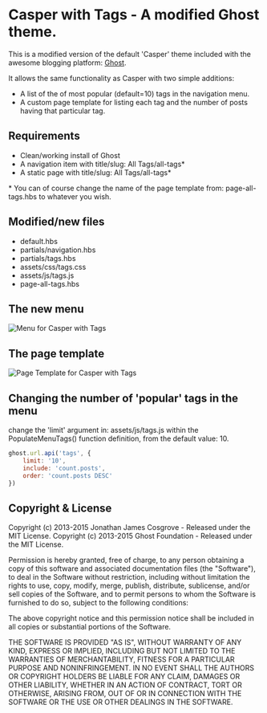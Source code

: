 # Casper with Tags - A modified Ghost theme.
This is a modified version of the default 'Casper' theme included with the awesome blogging platform: [Ghost](https://github.com/TryGhost/Ghost).

It allows the same functionality as Casper with two simple additions:
* A list of the of most popular (default=10) tags in the navigation menu.
* A custom page template for listing each tag and the number of posts having that particular tag.

## Requirements
* Clean/working install of Ghost
* A navigation item with title/slug: All Tags/all-tags*
* A static page with title/slug: All Tags/all-tags*

\* You can of course change the name of the page template from: page-all-tags.hbs to whatever you wish. 

## Modified/new files
* default.hbs
* partials/navigation.hbs
* partials/tags.hbs
* assets/css/tags.css
* assets/js/tags.js
* page-all-tags.hbs

## The new menu
![Menu for Casper with Tags](https://raw.githubusercontent.com/jjcosgrove/ghost-casper-with-tags/master/grabs/menu.png)

## The page template
![Page Template for Casper with Tags](https://raw.githubusercontent.com/jjcosgrove/ghost-casper-with-tags/master/grabs/page-template.png)

## Changing the number of 'popular' tags in the menu
change the 'limit' argument in: assets/js/tags.js within the PopulateMenuTags() function definition, from the default value: 10.

```javascript
ghost.url.api('tags', {
    limit: '10',
    include: 'count.posts',
    order: 'count.posts DESC'
})
```

## Copyright & License

Copyright (c) 2013-2015 Jonathan James Cosgrove - Released under the MIT License.
Copyright (c) 2013-2015 Ghost Foundation - Released under the MIT License.

Permission is hereby granted, free of charge, to any person obtaining a copy of this software and associated documentation files (the "Software"), to deal in the Software without restriction, including without limitation the rights to use, copy, modify, merge, publish, distribute, sublicense, and/or sell copies of the Software, and to permit persons to whom the Software is furnished to do so, subject to the following conditions:

The above copyright notice and this permission notice shall be included in all copies or substantial portions of the Software.

THE SOFTWARE IS PROVIDED "AS IS", WITHOUT WARRANTY OF ANY KIND, EXPRESS OR IMPLIED, INCLUDING BUT NOT LIMITED TO THE WARRANTIES OF MERCHANTABILITY, FITNESS FOR A PARTICULAR PURPOSE AND
NONINFRINGEMENT. IN NO EVENT SHALL THE AUTHORS OR COPYRIGHT HOLDERS BE LIABLE FOR ANY CLAIM, DAMAGES OR OTHER LIABILITY, WHETHER IN AN ACTION OF CONTRACT, TORT OR OTHERWISE, ARISING FROM, OUT OF OR IN CONNECTION WITH THE SOFTWARE OR THE USE OR OTHER DEALINGS IN THE SOFTWARE.
